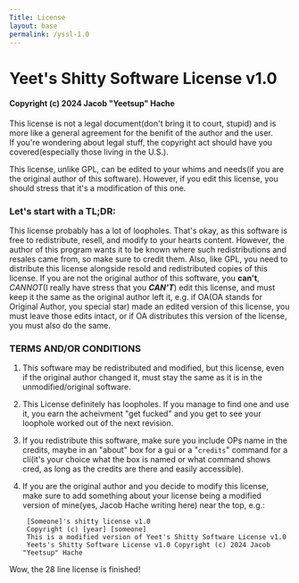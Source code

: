 ```yaml
---
Title: License
layout: base
permalink: /yssl-1.0
---
```


# Yeet's Shitty Software License v1.0  
#### Copyright (c) 2024 Jacob "Yeetsup" Hache

This license is not a legal document(don't bring it to court, stupid) and is more like a general agreement for the benifit of the author and the user.  
If you're wondering about legal stuff, the copyright act should have you covered(especially those living in the U.S.).

This license, unlike GPL, can be edited to your whims and needs(if you are the original author of this software). However, if you edit this license, you should stress that it's a modification of this one.

### Let's start with a TL;DR:  
This license probably has a lot of loopholes. That's okay, as this software is free to redistribute, resell, and modify to your hearts content. However, the author of this program wants it to be known where such
redistributions and resales came from, so make sure to credit them. Also, like GPL, you need to distribute this license alongside resold and redistributed copies of this license. If you are not the original author of
this software, you **can't**, *CANNOT*(I really have stress that you ***CAN'T***) edit this license, and must keep it the same as the original author left it, e.g. if OA(OA stands for Original Author, you special star) 
made an edited version of this license, you must leave those edits intact, or if OA distributes this version of the license, you must also do the same.

### TERMS AND/OR CONDITIONS  

1. This software may be redistributed and modified, but this license, even if the original author changed it, must stay the same as it is in the unmodified/original software.
2. This License definitely has loopholes. If you manage to find one and use it, you earn the acheivment "get fucked" and you get to see your loophole worked out of the next revision.
3. If you redistribute this software, make sure you include OPs name in the credits, maybe in an "about" box for a gui or a "`credits`" command for a cli(it's your choice what the box is named or what command shows cred, as long as the credits are there and easily accessible).
4. If you are the original author and you decide to modify this license, make sure to add something about your license being a modified version of mine(yes, Jacob Hache writing here) near the top, e.g.:

		[Someone]'s shitty license v1.0
		Copyright (c) [year] [someone]
		This is a modified version of Yeet's Shitty Software License v1.0
		Yeets's Shitty Software License v1.0 Copyright (c) 2024 Jacob "Yeetsup" Hache

Wow, the 28 line license is finished!
